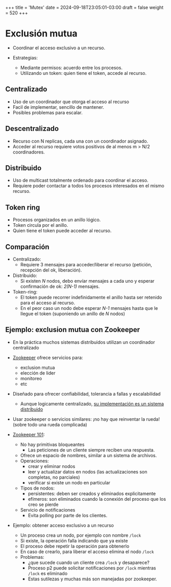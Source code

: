 +++
title = 'Mutex'
date = 2024-09-18T23:05:01-03:00
draft = false
weight = 520
+++

# Exclusión mutua

- Coordinar el acceso exclusivo a un recurso.

- Estrategias:
    - Mediante permisos: acuerdo entre los procesos.
    - Utilizando un token: quien tiene el token, accede al recurso.

## Centralizado

- Uso de un coordinador que otorga el acceso al recurso
- Facil de implementar, sencillo de mantener. 
- Posibles problemas para escalar.

## Descentralizado

- Recurso con N replicas, cada una con un coordinador asignado.
- Acceder al recurso requiere votos positivos de al menos m > N/2 coordinadores.

## Distribuido

- Uso de multicast totalmente ordenado para coordinar el acceso.
- Requiere poder contactar a todos los procesos interesados en el mismo recurso.

## Token ring

- Procesos organizados en un anillo lógico.
- Token circula por el anillo.
- Quien tiene el token puede acceder al recurso.

## Comparación

- Centralizado:
    - Requiere 3 mensajes para acceder/liberar el recurso (petición, recepción del ok, liberación).
- Distribuido:
    - Si existen _N_ nodos, debo envíar mensajes a cada uno y esperar confirmación de ok: _2(N-1)_ mensajes.
- Token-ring:
    - El token puede recorrer indefinidamente el anillo hasta ser retenido para el acceso al recurso.
    - En el peor caso un nodo debe esperar _N-1_ mensajes hasta que le llegue el token (suponiendo un anillo de _N_ nodos)

## Ejemplo: exclusion mutua con Zookeeper

- En la práctica muchos sistemas distribuidos utilizan un coordinador centralizado

- [Zookeeper](https://zookeeper.apache.org/) ofrece servicios para:
    - exclusion mutua
    - elección de lider
    - monitoreo
    - etc
- Diseñado para ofrecer confiabilidad, tolerancia a fallas y escalabilidad
    - Aunque logicamente centralizado, [su implementación es un sistema distribuido](https://zookeeper.apache.org/doc/current/zookeeperOver.html#sc_designGoals)
- Usar zookeeper o servicios similares: ¡no hay que reinventar la rueda! (sobre todo una rueda complicada)

- [Zookeeper 101](https://zookeeper.apache.org/doc/current/zookeeperOver.html#sc_dataModelNameSpace):
    - No hay primitivas bloqueantes
        - Las peticiones de un cliente siempre reciben una respuesta.
    - Ofrece un espacio de nombres, similar a un sistema de archivos.
    - Operaciones:
        - crear y eliminar nodos
        - leer y actualizar datos en nodos (las actualizaciones son completas, no parciales)
        - verificar si existe un nodo en particular
    - Tipos de nodos:
        - persistentes: deben ser creados y eliminados explicitamente
        - efímeros: son eliminados cuando la conexión del proceso que los creo se pierde
    - Servicio de notificaciones
        - Evita polling por parte de los clientes.

- Ejemplo: obtener acceso exclusivo a un recurso
    - Un proceso crea un nodo, por ejemplo con nombre `/lock`
    - Si existe, la operación falla indicando que ya existe
    - El proceso debe repetir la operación para obtenerlo
    - En caso de crearlo, para liberar el acceso elimina el nodo `/lock`
    - Problemas:
        - ¿que sucede cuando un cliente crea `/lock` y desaparece?
        - Proceso p2 puede solicitar notificaciones por `/lock` mientras `/lock` es eliminado
        - Estas sutilezas y muchas más son manejadas por zookeeper.

